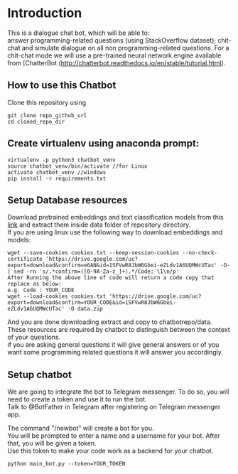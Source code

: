 # Introduction  
This is a dialogue chat bot, which will be able to:   
answer programming-related questions (using StackOverflow dataset);
chit-chat and simulate dialogue on all non programming-related questions.
For a chit-chat mode we will use a pre-trained neural network engine available from [ChatterBot (http://chatterbot.readthedocs.io/en/stable/tutorial.html).   
## How to use this Chatbot
Clone this repository using  
```
git clone repo_github_url
cd cloned_repo_dir
```
## Create virtualenv using anaconda prompt:
```
virtualenv -p python3 chatbot_venv
source chatbot_venv/bin/activate //for Linux
activate chatbot_venv //windows 
pip install -r requirements.txt
```  
## Setup Database resources 
Download pretrained embeddings and text classification models from this [link](https://drive.google.com/file/d/1SFVwR8JbW6Gbei-eZLdv1A6UQMWcUTac/view?usp=sharing) 
and extract them inside data folder of repository directory.   
If you are using linux use the following way to download embeddings and models:
```
wget --save-cookies cookies.txt --keep-session-cookies --no-check-certificate 'https://drive.google.com/uc?export=download&confirm=e6AN&id=1SFVwR8JbW6Gbei-eZLdv1A6UQMWcUTac' -O- | sed -rn 's/.*confirm=([0-9A-Za-z_]+).*/Code: \1\n/p'
After Running the above line of code will return a code copy that replace as below: 
e.g. Code : YOUR_CODE
wget --load-cookies cookies.txt 'https://drive.google.com/uc?export=download&confirm=YOUR_CODE&id=1SFVwR8JbW6Gbei-eZLdv1A6UQMWcUTac' -O data.zip
```    
And you are done downloading extract and copy to chatbotrepo/data.   
These resources are required by chatbot to distinguish between the context of your questions.    
if you are asking general questions it will give general answers or of you want some programming related questions
it will answer you accordingly.    
## Setup chatbot
We are going to integrate the bot to Telegram messenger. To do so, you will need to create a 
token and use it to run the bot.    
Talk to @BotFather in Telegram after registering on Telegram messenger app. 

The command "/newbot" will create a bot for you.     
You will be prompted to enter a name and a username for your bot. After that, you will be given a token.    
Use this token to make your code work as a backend for your chatbot.    
```
python main_bot.py --token=YOUR_TOKEN
```

